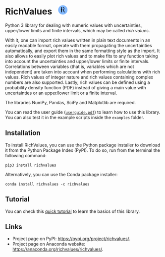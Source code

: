 # RichValues &nbsp; <img src="logo.png" width=30>

Python 3 library for dealing with numeric values with uncertainties, upper/lower limits and finite intervals, which may be called _rich values_.

With it, one can import rich values written in plain text documents in an easily readable format, operate with them propagating the uncertainties automatically, and export them in the same formatting style as the import. It also allows to easily plot rich values and to make fits to any function taking into account the uncertainties and upper/lower limits or finite intervals. Correlations between variables (that is, variables which are not independent) are taken into account when performing calculations with rich values. Rich values of integer nature and rich values containing complex numbers are also supported. Lastly, rich values can be defined using a probability density function (PDF) instead of giving a main value with uncertainties or an upper/lower limit or a finite interval.

The libraries NumPy, Pandas, SciPy and Matplotlib are required.

You can read the user guide ([`userguide.pdf`](https://github.com/andresmegias/richvalues/blob/main/userguide.pdf)) to learn how to use this library. You can also test it in the example scripts inside the `examples` folder.

## Installation

To install RichValues, you can use the Python package installer to download it from the Python Package Index (PyPI). To do so, run from the terminal the following command:
~~~
pip3 install richvalues
~~~
Alternatively, you can use the Conda package installer:
~~~
conda install richvalues -c richvalues
~~~

## Tutorial
You can check this [quick tutorial](https://github.com/andresmegias/richvalues/blob/main/examples/tutorial.ipynb) to learn the basics of this library.

## Links
- Project page on PyPI: https://pypi.org/project/richvalues/.
- Project page on Anaconda website: https://anaconda.org/richvalues/richvalues/.
